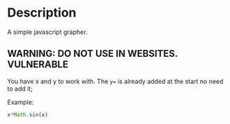 # Description 
A simple javascript grapher. 

## WARNING: DO NOT USE IN WEBSITES. VULNERABLE 

You have x and y to work with. The `y=` is already added at the start no need to add it; 

Example:
```js
x*Math.sin(x)
```
